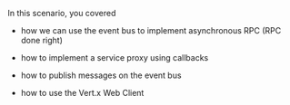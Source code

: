 In this scenario, you covered

* how we can use the event bus to implement asynchronous RPC (RPC done right)

* how to implement a service proxy using callbacks

* how to publish messages on the event bus

* how to use the Vert.x Web Client